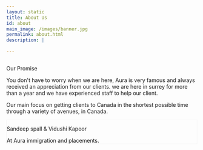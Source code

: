 ```yaml
---
layout: static
title: About Us
id: about
main_image: /images/banner.jpg
permalink: about.html
description: |
 
---
```

<div class="ui vertical stripe about_sec" style="background-image: url(../images/about-sec.jpg);">
        <div class="ui container">
            <div class="ui grid center-aligned stackable ">
                    <div class="ten wide tablet ten wide computer column sixteen wide mobile">
                        <div class="ui segment p_50 theme_bg_green white">
                                <p class="section_heading mb_20 theme_green white">Our Promise</p>
                                <p class="p_16 mb_20 white">
                                        You don't have to worry when we are here, Aura is very famous and always received an appreciation from our clients. we are here in surrey for more than a year and we have experienced staff to help our client.
                                </p>
                                <p class="p_16 mb_30 white">
                                      Our main focus on getting clients to Canada in the shortest possible time through a variety of avenues, in Canada.
                                </p>
                        </div>
                    </div>
            </div>
        </div>
    </div>
<div class="ui vertical stripe pad_100 client_say"  >
        <div class="ui container">
                <div class="ui grid two column row stackable centered aligned">
                    <div class="column">
                        <div class="ui link">
                            <div class=" m-0-auto">
                                <div class="text_center mt_20 wrap-div gray_bg pad-20" style="border: 1px solid #f3f3f3;">
                                    <div class="p_26 mb_20 upppercase"><p class="theme_green" href="#">Sandeep spall & Vidushi Kapoor</p></div>
                                    <div class="p_16 mb_20">
                                           At Aura immigration and placements.
                                    </div>
                                </div>
                            </div>
                        </div>
                    </div>
                </div>
        </div>
</div>
